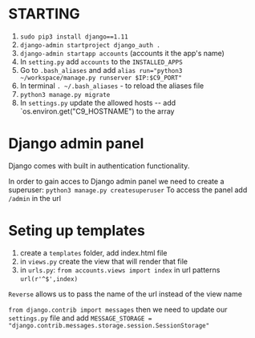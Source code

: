 # STARTING

1. `sudo pip3 install django==1.11`
2. `django-admin startproject django_auth .`
3. `django-admin startapp accounts` (accounts it the app's name)
4. In `setting.py` add `accounts` to the  `INSTALLED_APPS`
5. Go to `.bash_aliases` and add  `alias run="python3 ~/workspace/manage.py runserver $IP:$C9_PORT"`
6. In terminal `. ~/.bash_aliases` - to reload the aliases file
7. `python3 manage.py migrate`
8. In `settings.py` update the allowed hosts -- add `os.environ.get("C9_HOSTNAME") to the array

# Django admin panel 

Django comes with built in authentication functionality.

In order to gain acces to Django admin panel we need to create a superuser:
`python3 manage.py createsuperuser`
To access the panel add `/admin` in the url

# Seting up templates
1. create a `templates` folder, add index.html file
2. in `views.py` create the view that will render that file
3. in `urls.py`: `from accounts.views import index` 
    in url patterns `url(r'^$',index)`

`Reverse` allows us to pass the name of the url instead of the view name

`from django.contrib import messages` then we need to update our `settings.py` file
and add `MESSAGE_STORAGE = "django.contrib.messages.storage.session.SessionStorage"`